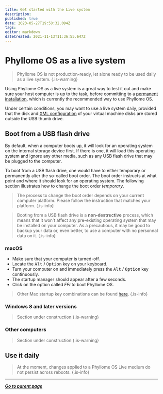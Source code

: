 ```yaml
---
title: Get started with the Live system
description: 
published: true
date: 2023-05-27T19:50:32.094Z
tags: 
editor: markdown
dateCreated: 2021-11-13T11:36:55.647Z
---
```


# Phyllome OS as a live system

> Phyllome OS is not production-ready, let alone ready to be used daily as a live system.
{.is-warning}

Using Phyllome OS as a live system is a great way to test it out and make sure your host computer is up to the task, before committing to a [permanent installation](/deploy/live), which is currently the recommended way to use Phyllome OS.

Under certain conditions, you may want to use a live system daily, provided that the disk and [XML configuration](/virt/xml) of your virtual machine disks are stored outside the USB thumb drive.

## Boot from a USB flash drive

By default, when a computer boots up, it will look for an operating system on the internal storage device first. If there is one, it will load this operating system and ignore any other media, such as any USB flash drive that may be plugged to the computer.

To boot from a USB flash drive, one would have to either temporary or permanently alter the so-called boot order. The boot order instructs at what point and where it should look for an operating system. The following section illustrates how to change the boot order *temporary*.

> The process to change the boot order depends on your current computer platform. Please follow the instruction that matches your platform.
{.is-info}

> Booting from a USB flash drive is a **non-destructive** process, which means that it won't affect any pre-existing operating system that may be installed on your computer. As a precautious, it may be good to backup your data or, even better, to use a computer with no personnal data on it.
{.is-info}

### macOS

* Make sure that your computer is turned-off. 
* Locate the <kbd>Alt</kbd> / <kbd>Option</kbd> key on your keyboard.
* Turn your computer on and immediately press the <kbd>Alt</kbd> / <kbd>Option</kbd> key continuously.
* The startup manager should appear after a few seconds.
* Click on the option called *EFI* to boot Phyllome OS. 

> Other Mac startup key combinations can be found [here](https://support.apple.com/en-us/HT201255). 
{.is-info}

### Windows 8 and later versions

> Section under construction
{.is-warning}

### Other computers

> Section under construction
{.is-warning}

## Use it daily

>  At the moment, changes applied to a Phyllome OS Live medium do not persist across reboots.
{.is-info}

---

*[**Go to parent page**](https://wiki.phyllo.me/)*